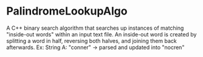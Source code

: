 # PalindromeLookupAlgo
A C++ binary search algorithm that searches up instances of matching "inside-out words" within an input text file.
An inside-out word is created by splitting a word in half, reversing both halves, and joining them back afterwards.
Ex: 
String A: "conner"  -> parsed and updated into "nocren"
